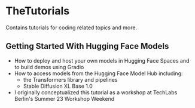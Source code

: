 # TheTutorials
Contains tutorials for coding related topics and more.

## Getting Started With Hugging Face Models
- How to deploy and host your own models in Hugging Face Spaces and to build demos using Gradio
- How to access models from the Hugging Face Model Hub including:
    - the Transformers library and pipelines
    - Stable Diffusion XL Base 1.0
- I originally conceptualized this tutorial as a workshop at TechLabs Berlin's Summer 23 Workshop Weekend

